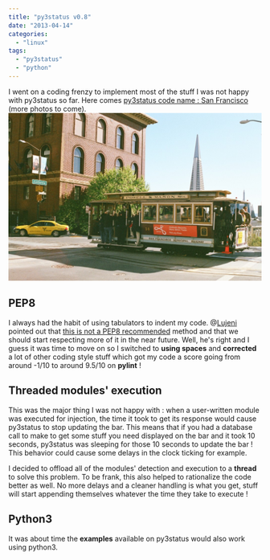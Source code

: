 ```yaml
---
title: "py3status v0.8"
date: "2013-04-14"
categories: 
  - "linux"
tags: 
  - "py3status"
  - "python"
---
```


I went on a coding frenzy to implement most of the stuff I was not happy with py3status so far. Here comes [py3status code name : San Francisco](https://github.com/ultrabug/py3status/tree/0.8) (more photos to come). [![San Francisco](images/SF_1-1024x679.jpg)](http://www.ultrabug.fr/wordpress/wp-content/uploads/2013/04/SF_1.jpg)

## PEP8

I always had the habit of using tabulators to indent my code. @[Lujeni](http://www.thebault.co/) pointed out that [this is not a PEP8 recommended](http://python.net/~goodger/projects/pycon/2007/idiomatic/handout.html#pep-8-style-guide-for-python-code) method and that we should start respecting more of it in the near future. Well, he's right and I guess it was time to move on so I switched to **using spaces** and **corrected** a lot of other coding style stuff which got my code a score going from around -1/10 to around 9.5/10 on **pylint** !

## Threaded modules' execution

This was the major thing I was not happy with : when a user-written module was executed for injection, the time it took to get its response would cause py3status to stop updating the bar. This means that if you had a database call to make to get some stuff you need displayed on the bar and it took 10 seconds, py3status was sleeping for those 10 seconds to update the bar ! This behavior could cause some delays in the clock ticking for example.

I decided to offload all of the modules' detection and execution to a **thread** to solve this problem. To be frank, this also helped to rationalize the code better as well. No more delays and a cleaner handling is what you get, stuff will start appending themselves whatever the time they take to execute !

## Python3

It was about time the **examples** available on py3status would also work using python3.
